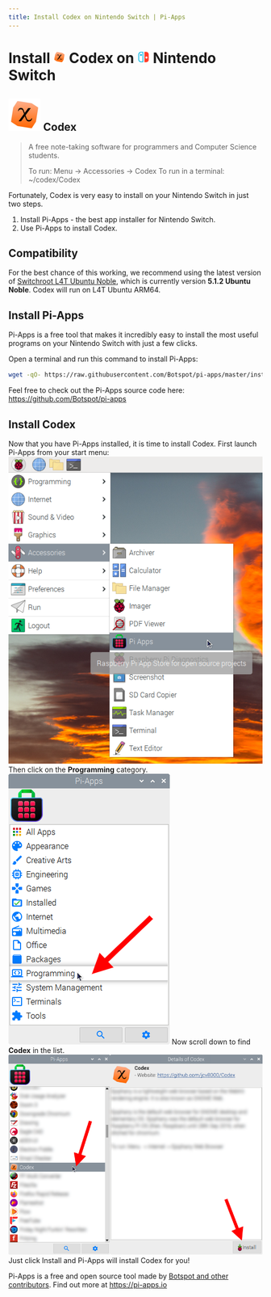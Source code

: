 ```yaml
---
title: Install Codex on Nintendo Switch | Pi-Apps
---
```

<div class="simple-install-content content">

# Install <img src="/img/app-icons/Codex/icon-64.png" height=24> Codex on <img src=/img/other-icons/switch-icon.svg height=24> Nintendo Switch

## <img src="/img/app-icons/Codex/icon-64.png"> Codex
> A free note-taking software for programmers and Computer Science students.
> 
> To run: Menu -> Accessories -> Codex
> To run in a terminal: ~/codex/Codex

Fortunately, Codex is very easy to install on your Nintendo Switch in just two steps.
1. Install Pi-Apps - the best app installer for Nintendo Switch.
2. Use Pi-Apps to install Codex.
</div>
<div class="simple-install-content content">

## Compatibility
For the best chance of this working, we recommend using the latest version of [Switchroot L4T Ubuntu Noble](https://wiki.switchroot.org/wiki/linux/l4t-ubuntu-noble-installation-guide), which is currently version **5.1.2 Ubuntu Noble**.
Codex will run on L4T Ubuntu ARM64.
</div>
<div class="simple-install-content content">

## Install Pi-Apps

Pi-Apps is a free tool that makes it incredibly easy to install the most useful programs on your Nintendo Switch with just a few clicks.

Open a terminal and run this command to install Pi-Apps:
```bash
wget -qO- https://raw.githubusercontent.com/Botspot/pi-apps/master/install | bash
```
Feel free to check out the Pi-Apps source code here: https://github.com/Botspot/pi-apps
</div>
<div class="simple-install-content content">

## Install Codex

Now that you have Pi-Apps installed, it is time to install Codex.
First launch Pi-Apps from your start menu:
<img src="/img/start-menu.png">
Then click on the <b>Programming</b> category.
<img src="/img/category-selections/Programming.png">
Now scroll down to find <b>Codex</b> in the list.
<img src="/img/app-icons/Codex/app-selection.png">
Just click Install and Pi-Apps will install Codex for you!
</div>
<div class="simple-install-content content">

Pi-Apps is a free and open source tool made by [Botspot and other contributors](/about/#contributors). Find out more at https://pi-apps.io
</div>
